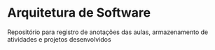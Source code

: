 # Arquitetura de Software

Repositório para registro de anotações das aulas, armazenamento de atividades e projetos desenvolvidos
